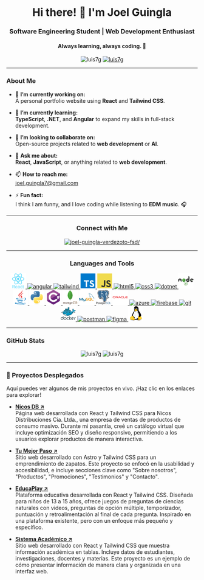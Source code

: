 <h1 align="center">Hi there! 👋 I'm Joel Guingla</h1>
<h3 align="center">Software Engineering Student | Web Development Enthusiast</h3>
<h4 align="center">Always learning, always coding. 🚀</h4>

<p align="center">
  <img src="https://komarev.com/ghpvc/?username=luis7g&label=Profile%20views&color=0e75b6&style=flat" alt="luis7g" />
  <a href="https://github.com/ryo-ma/github-profile-trophy">
    <img src="https://github-profile-trophy.vercel.app/?username=luis7g&theme=onedark" alt="luis7g" />
  </a>
</p>

---

### **About Me**

- 🔭 **I’m currently working on:**  
  A personal portfolio website using **React** and **Tailwind CSS**.

- 🌱 **I’m currently learning:**  
  **TypeScript**, **.NET**, and **Angular** to expand my skills in full-stack development.

- 👯 **I’m looking to collaborate on:**  
  Open-source projects related to **web development** or **AI**.

- 💬 **Ask me about:**  
  **React**, **JavaScript**, or anything related to **web development**.

- 📫 **How to reach me:**  
  [joel.guingla7@gmail.com](mailto:joel.guingla7@gmail.com)

- ⚡ **Fun fact:**  
  I think I am funny, and I love coding while listening to **EDM music**. 🎧

---

<h3 align="center">Connect with Me</h3>

<p align="center">
  <a href="https://linkedin.com/in/joel-guingla-verdezoto-fsd/" target="blank">
    <img align="center" src="https://raw.githubusercontent.com/rahuldkjain/github-profile-readme-generator/master/src/images/icons/Social/linked-in-alt.svg" alt="joel-guingla-verdezoto-fsd/" height="30" width="40" />
  </a>
</p>

---

<h3 align="center">Languages and Tools</h3>

<p align="center">
  <!-- Frontend -->
  <a href="https://reactjs.org/" target="_blank" rel="noreferrer">
    <img src="https://raw.githubusercontent.com/devicons/devicon/master/icons/react/react-original-wordmark.svg" alt="react" width="40" height="40" />
  </a>
  <a href="https://angular.io" target="_blank" rel="noreferrer">
    <img src="https://angular.io/assets/images/logos/angular/angular.svg" alt="angular" width="40" height="40" />
  </a>
  <a href="https://tailwindcss.com/" target="_blank" rel="noreferrer">
    <img src="https://www.vectorlogo.zone/logos/tailwindcss/tailwindcss-icon.svg" alt="tailwind" width="40" height="40" />
  </a>
  <a href="https://www.typescriptlang.org/" target="_blank" rel="noreferrer">
    <img src="https://raw.githubusercontent.com/devicons/devicon/master/icons/typescript/typescript-original.svg" alt="typescript" width="40" height="40" />
  </a>
  <a href="https://developer.mozilla.org/en-US/docs/Web/JavaScript" target="_blank" rel="noreferrer">
    <img src="https://raw.githubusercontent.com/devicons/devicon/master/icons/javascript/javascript-original.svg" alt="javascript" width="40" height="40" />
  </a>
  <a href="https://www.w3.org/html/" target="_blank" rel="noreferrer">
    <img src="https://cdn.jsdelivr.net/gh/devicons/devicon@latest/icons/html5/html5-original.svg" alt="html5" width="40" height="40" />
  </a>
  <a href="https://www.w3schools.com/css/" target="_blank" rel="noreferrer">
    <img src="https://cdn.jsdelivr.net/gh/devicons/devicon@latest/icons/css3/css3-original.svg" alt="css3" width="40" height="40" />
  </a>

  <!-- Backend -->
  <a href="https://dotnet.microsoft.com/" target="_blank" rel="noreferrer">
    <img src="https://cdn.jsdelivr.net/gh/devicons/devicon@latest/icons/dot-net/dot-net-original.svg" alt="dotnet" width="40" height="40" />
  </a>
  <a href="https://nodejs.org" target="_blank" rel="noreferrer">
    <img src="https://raw.githubusercontent.com/devicons/devicon/master/icons/nodejs/nodejs-original-wordmark.svg" alt="nodejs" width="40" height="40" />
  </a>
  <a href="https://www.java.com" target="_blank" rel="noreferrer">
    <img src="https://raw.githubusercontent.com/devicons/devicon/master/icons/java/java-original.svg" alt="java" width="40" height="40" />
  </a>
  <a href="https://www.python.org" target="_blank" rel="noreferrer">
    <img src="https://raw.githubusercontent.com/devicons/devicon/master/icons/python/python-original.svg" alt="python" width="40" height="40" />
  </a>
  <a href="https://www.w3schools.com/cs/" target="_blank" rel="noreferrer">
    <img src="https://raw.githubusercontent.com/devicons/devicon/master/icons/csharp/csharp-original.svg" alt="csharp" width="40" height="40" />
  </a>

  <!-- Databases -->
  <a href="https://www.mongodb.com/" target="_blank" rel="noreferrer">
    <img src="https://raw.githubusercontent.com/devicons/devicon/master/icons/mongodb/mongodb-original-wordmark.svg" alt="mongodb" width="40" height="40" />
  </a>
  <a href="https://www.mysql.com/" target="_blank" rel="noreferrer">
    <img src="https://raw.githubusercontent.com/devicons/devicon/master/icons/mysql/mysql-original-wordmark.svg" alt="mysql" width="40" height="40" />
  </a>
  <a href="https://www.postgresql.org" target="_blank" rel="noreferrer">
    <img src="https://raw.githubusercontent.com/devicons/devicon/master/icons/postgresql/postgresql-original-wordmark.svg" alt="postgresql" width="40" height="40" />
  </a>
  <a href="https://www.oracle.com/" target="_blank" rel="noreferrer">
    <img src="https://raw.githubusercontent.com/devicons/devicon/master/icons/oracle/oracle-original.svg" alt="oracle" width="40" height="40" />
  </a>

  <!-- Cloud & DevOps -->
  <a href="https://azure.microsoft.com/en-in/" target="_blank" rel="noreferrer">
    <img src="https://www.vectorlogo.zone/logos/microsoft_azure/microsoft_azure-icon.svg" alt="azure" width="40" height="40" />
  </a>
  <a href="https://firebase.google.com/" target="_blank" rel="noreferrer">
    <img src="https://www.vectorlogo.zone/logos/firebase/firebase-icon.svg" alt="firebase" width="40" height="40" />
  </a>

  <!-- Tools -->
  <a href="https://git-scm.com/" target="_blank" rel="noreferrer">
    <img src="https://www.vectorlogo.zone/logos/git-scm/git-scm-icon.svg" alt="git" width="40" height="40" />
  </a>
  <a href="https://www.docker.com/" target="_blank" rel="noreferrer">
    <img src="https://raw.githubusercontent.com/devicons/devicon/master/icons/docker/docker-original-wordmark.svg" alt="docker" width="40" height="40" />
  </a>
  <a href="https://postman.com" target="_blank" rel="noreferrer">
    <img src="https://www.vectorlogo.zone/logos/getpostman/getpostman-icon.svg" alt="postman" width="40" height="40" />
  </a>
  <a href="https://www.figma.com/" target="_blank" rel="noreferrer">
    <img src="https://www.vectorlogo.zone/logos/figma/figma-icon.svg" alt="figma" width="40" height="40" />
  </a>
  <a href="https://www.linux.org/" target="_blank" rel="noreferrer">
    <img src="https://raw.githubusercontent.com/devicons/devicon/master/icons/linux/linux-original.svg" alt="linux" width="40" height="40" />
  </a>
</p>

---

### **GitHub Stats**

<p align="center">
  <img src="https://github-readme-stats.vercel.app/api?username=luis7g&show_icons=true&theme=dark&hide_border=true" alt="luis7g" />
  <img src="https://github-readme-stats.vercel.app/api/top-langs?username=luis7g&layout=compact&theme=dark&hide_border=true" alt="luis7g" />
</p>

---

### 🚀 Proyectos Desplegados

Aquí puedes ver algunos de mis proyectos en vivo. ¡Haz clic en los enlaces para explorar!

- **[Nicos DB ↗️](https://nicosdb.netlify.app/)**  
  Página web desarrollada con React y Tailwind CSS para Nicos Distribuciones Cia. Ltda., una empresa de ventas de productos de consumo masivo. Durante mi pasantía, creé un catálogo virtual que incluye optimización SEO y diseño responsivo, permitiendo a los usuarios explorar productos de manera interactiva.

- **[Tu Mejor Paso ↗️](https://tumejorpaso.netlify.app/)**  
  Sitio web desarrollado con Astro y Tailwind CSS para un emprendimiento de zapatos. Este proyecto se enfocó en la usabilidad y accesibilidad, e incluye secciones clave como "Sobre nosotros", "Productos", "Promociones", "Testimonios" y "Contacto".

- **[EducaPlay ↗️](https://educaplay.netlify.app/)**  
  Plataforma educativa desarrollada con React y Tailwind CSS. Diseñada para niños de 13 a 15 años, ofrece juegos de preguntas de ciencias naturales con videos, preguntas de opción múltiple, temporizador, puntuación y retroalimentación al final de cada pregunta. Inspirado en una plataforma existente, pero con un enfoque más pequeño y específico.

- **[Sistema Académico ↗️](https://sistema-academico.netlify.app/)**  
  Sitio web desarrollado con React y Tailwind CSS que muestra información académica en tablas. Incluye datos de estudiantes, investigaciones, docentes y materias. Este proyecto es un ejemplo de cómo presentar información de manera clara y organizada en una interfaz web.
